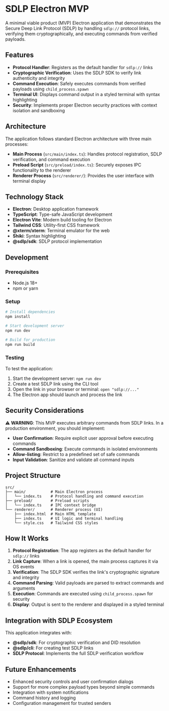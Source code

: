 # SDLP Electron MVP

A minimal viable product (MVP) Electron application that demonstrates the Secure Deep Link Protocol (SDLP) by handling `sdlp://` protocol links, verifying them cryptographically, and executing commands from verified payloads.

## Features

- **Protocol Handler**: Registers as the default handler for `sdlp://` links
- **Cryptographic Verification**: Uses the SDLP SDK to verify link authenticity and integrity
- **Command Execution**: Safely executes commands from verified payloads using `child_process.spawn`
- **Terminal UI**: Displays command output in a styled terminal with syntax highlighting
- **Security**: Implements proper Electron security practices with context isolation and sandboxing

## Architecture

The application follows standard Electron architecture with three main processes:

- **Main Process** (`src/main/index.ts`): Handles protocol registration, SDLP verification, and command execution
- **Preload Script** (`src/preload/index.ts`): Securely exposes IPC functionality to the renderer
- **Renderer Process** (`src/renderer/`): Provides the user interface with terminal display

## Technology Stack

- **Electron**: Desktop application framework
- **TypeScript**: Type-safe JavaScript development
- **Electron Vite**: Modern build tooling for Electron
- **Tailwind CSS**: Utility-first CSS framework
- **@xterm/xterm**: Terminal emulator for the web
- **Shiki**: Syntax highlighting
- **@sdlp/sdk**: SDLP protocol implementation

## Development

### Prerequisites

- Node.js 18+
- npm or yarn

### Setup

```bash
# Install dependencies
npm install

# Start development server
npm run dev

# Build for production
npm run build
```

### Testing

To test the application:

1. Start the development server: `npm run dev`
2. Create a test SDLP link using the CLI tool
3. Open the link in your browser or terminal: `open "sdlp://..."`
4. The Electron app should launch and process the link

## Security Considerations

⚠️ **WARNING**: This MVP executes arbitrary commands from SDLP links. In a production environment, you should implement:

- **User Confirmation**: Require explicit user approval before executing commands
- **Command Sandboxing**: Execute commands in isolated environments
- **Allow-listing**: Restrict to a predefined set of safe commands
- **Input Validation**: Sanitize and validate all command inputs

## Project Structure

```
src/
├── main/           # Main Electron process
│   └── index.ts    # Protocol handling and command execution
├── preload/        # Preload scripts
│   └── index.ts    # IPC context bridge
└── renderer/       # Renderer process (UI)
    ├── index.html  # Main HTML template
    ├── index.ts    # UI logic and terminal handling
    └── style.css   # Tailwind CSS styles
```

## How It Works

1. **Protocol Registration**: The app registers as the default handler for `sdlp://` links
2. **Link Capture**: When a link is opened, the main process captures it via OS events
3. **Verification**: The SDLP SDK verifies the link's cryptographic signature and integrity
4. **Command Parsing**: Valid payloads are parsed to extract commands and arguments
5. **Execution**: Commands are executed using `child_process.spawn` for security
6. **Display**: Output is sent to the renderer and displayed in a styled terminal

## Integration with SDLP Ecosystem

This application integrates with:

- **@sdlp/sdk**: For cryptographic verification and DID resolution
- **@sdlp/cli**: For creating test SDLP links
- **SDLP Protocol**: Implements the full SDLP verification workflow

## Future Enhancements

- Enhanced security controls and user confirmation dialogs
- Support for more complex payload types beyond simple commands
- Integration with system notifications
- Command history and logging
- Configuration management for trusted senders
